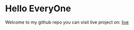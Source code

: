 # Hello EveryOne
Welcome to my github repo
you can visit live project on: [live](https://comendrun.github.io/New-Quiz-App/)
